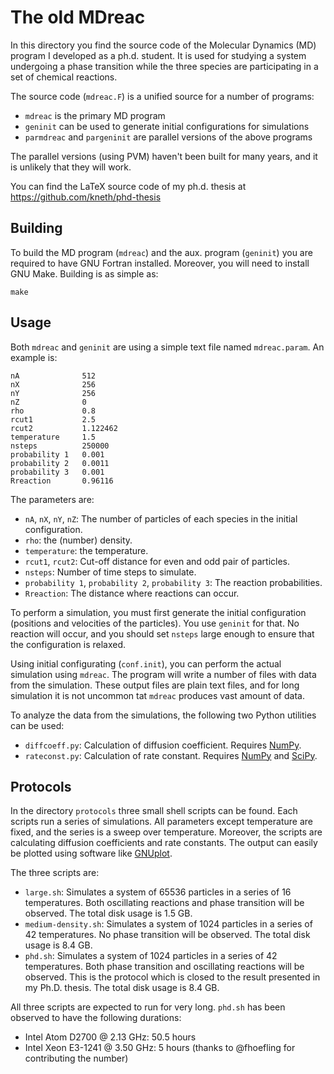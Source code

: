 The old MDreac
===================

In this directory you find the source code of the Molecular Dynamics
(MD) program I developed as a ph.d. student. It is used for studying a
system undergoing a phase transition while the three species are
participating in a set of chemical reactions.

The source code (`mdreac.F`) is a unified source for a number of
programs:

* `mdreac` is the primary MD program
* `geninit` can be used to generate initial configurations for
  simulations
* `parmdreac` and `pargeninit` are parallel versions of the above
  programs

The parallel versions (using PVM) haven't been built for many years,
and it is unlikely that they will work.

You can find the LaTeX source code of my ph.d. thesis at
https://github.com/kneth/phd-thesis

Building
---------

To build the MD program (`mdreac`) and the aux. program (`geninit`)
you are required to have GNU Fortran installed. Moreover, you will
need to install GNU Make. Building is as simple as:

    make

Usage
------

Both `mdreac` and `geninit` are using a simple text file named
`mdreac.param`. An example is:


```
nA              512
nX              256
nY              256
nZ              0
rho             0.8
rcut1           2.5
rcut2           1.122462
temperature     1.5
nsteps          250000
probability 1   0.001
probability 2   0.0011
probability 3   0.001
Rreaction       0.96116
```

The parameters are:

* `nA`, `nX`, `nY`, `nZ`: The number of particles of each species in
  the initial configuration.
* `rho`: the (number) density.
* `temperature`: the temperature.
* `rcut1`, `rcut2`: Cut-off distance for even and odd pair of particles.
* `nsteps`: Number of time steps to simulate.
* `probability 1`, `probability 2`, `probability 3`: The reaction probabilities.
* `Rreaction`: The distance where reactions can occur.

To perform a simulation, you must first generate the initial
configuration (positions and velocities of the particles). You use
`geninit` for that. No reaction will occur, and you should set
`nsteps` large enough to ensure that the configuration is relaxed.

Using initial configurating (`conf.init`), you can perform the actual
simulation using `mdreac`. The program will write a number of files
with data from the simulation. These output files are plain text
files, and for long simulation it is not uncommon tat `mdreac`
produces vast amount of data.

To analyze the data from the simulations, the following two Python utilities can be used:

* `diffcoeff.py`: Calculation of diffusion coefficient. Requires
  [NumPy](https://numpy.org/).
* `rateconst.py`: Calculation of rate constant. Requires
  [NumPy](https://numpy.org/) and [SciPy](https://scipy.org/).

Protocols
----------

In the directory `protocols` three small shell scripts can be
found. Each scripts run a series of simulations. All parameters except
temperature are fixed, and the series is a sweep over
temperature. Moreover, the scripts are calculating diffusion
coefficients and rate constants. The output can easily be plotted
using software like [GNUplot](http://www.gnuplot.info/).

The three scripts are:

* `large.sh`: Simulates a system of 65536 particles in a series of 16
  temperatures. Both oscillating reactions and phase transition will
  be observed. The total disk usage is 1.5 GB.
* `medium-density.sh`: Simulates a system of 1024 particles in a
  series of 42 temperatures. No phase transition will be
  observed. The total disk usage is 8.4 GB.
* `phd.sh`: Simulates a system of 1024 particles in a series of 42
  temperatures. Both phase transition and oscillating reactions will
  be observed. This is the protocol which is closed to the result
  presented in my Ph.D. thesis. The total disk usage is 8.4 GB.

All three scripts are expected to run for very long. `phd.sh` has
been observed to have the following durations:

* Intel Atom D2700 @ 2.13 GHz: 50.5 hours
* Intel Xeon E3-1241 @ 3.50 GHz: 5 hours (thanks to @fhoefling for
  contributing the number)
